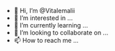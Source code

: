 - 👋 Hi, I’m @Vitalemalii
- 👀 I’m interested in ...
- 🌱 I’m currently learning ...
- 💞️ I’m looking to collaborate on ...
- 📫 How to reach me ...

<!---
Vitalemalii/Vitalemalii is a ✨ special ✨ repository because its `README.md` (this file) appears on your GitHub profile.
You can click the Preview link to take a look at your changes.
--->

